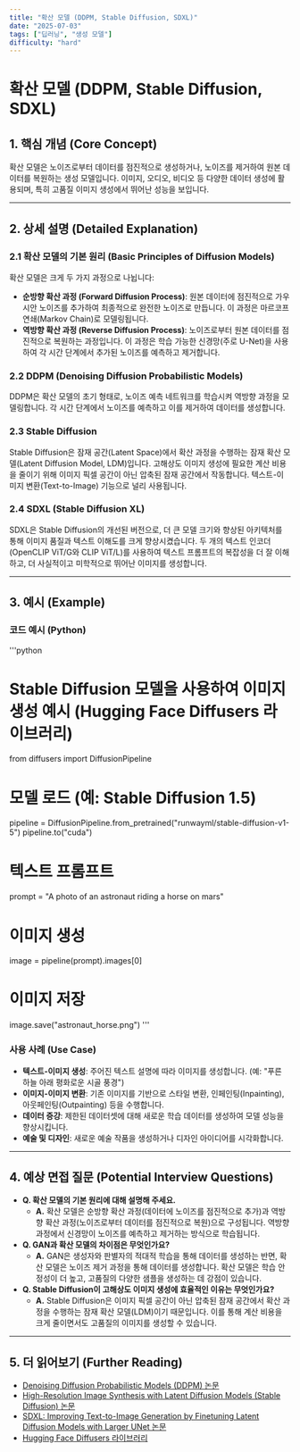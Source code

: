 ```yaml
---
title: "확산 모델 (DDPM, Stable Diffusion, SDXL)"
date: "2025-07-03"
tags: ["딥러닝", "생성 모델"]
difficulty: "hard"
---
```


# 확산 모델 (DDPM, Stable Diffusion, SDXL)

## 1. 핵심 개념 (Core Concept)

확산 모델은 노이즈로부터 데이터를 점진적으로 생성하거나, 노이즈를 제거하여 원본 데이터를 복원하는 생성 모델입니다. 이미지, 오디오, 비디오 등 다양한 데이터 생성에 활용되며, 특히 고품질 이미지 생성에서 뛰어난 성능을 보입니다.

---

## 2. 상세 설명 (Detailed Explanation)

### 2.1 확산 모델의 기본 원리 (Basic Principles of Diffusion Models)
확산 모델은 크게 두 가지 과정으로 나뉩니다:
*   **순방향 확산 과정 (Forward Diffusion Process)**: 원본 데이터에 점진적으로 가우시안 노이즈를 추가하여 최종적으로 완전한 노이즈로 만듭니다. 이 과정은 마르코프 연쇄(Markov Chain)로 모델링됩니다.
*   **역방향 확산 과정 (Reverse Diffusion Process)**: 노이즈로부터 원본 데이터를 점진적으로 복원하는 과정입니다. 이 과정은 학습 가능한 신경망(주로 U-Net)을 사용하여 각 시간 단계에서 추가된 노이즈를 예측하고 제거합니다.

### 2.2 DDPM (Denoising Diffusion Probabilistic Models)
DDPM은 확산 모델의 초기 형태로, 노이즈 예측 네트워크를 학습시켜 역방향 과정을 모델링합니다. 각 시간 단계에서 노이즈를 예측하고 이를 제거하여 데이터를 생성합니다.

### 2.3 Stable Diffusion
Stable Diffusion은 잠재 공간(Latent Space)에서 확산 과정을 수행하는 잠재 확산 모델(Latent Diffusion Model, LDM)입니다. 고해상도 이미지 생성에 필요한 계산 비용을 줄이기 위해 이미지 픽셀 공간이 아닌 압축된 잠재 공간에서 작동합니다. 텍스트-이미지 변환(Text-to-Image) 기능으로 널리 사용됩니다.

### 2.4 SDXL (Stable Diffusion XL)
SDXL은 Stable Diffusion의 개선된 버전으로, 더 큰 모델 크기와 향상된 아키텍처를 통해 이미지 품질과 텍스트 이해도를 크게 향상시켰습니다. 두 개의 텍스트 인코더(OpenCLIP ViT/G와 CLIP ViT/L)를 사용하여 텍스트 프롬프트의 복잡성을 더 잘 이해하고, 더 사실적이고 미학적으로 뛰어난 이미지를 생성합니다.

---

## 3. 예시 (Example)

### 코드 예시 (Python)
'''python
# Stable Diffusion 모델을 사용하여 이미지 생성 예시 (Hugging Face Diffusers 라이브러리)
from diffusers import DiffusionPipeline

# 모델 로드 (예: Stable Diffusion 1.5)
pipeline = DiffusionPipeline.from_pretrained("runwayml/stable-diffusion-v1-5")
pipeline.to("cuda")

# 텍스트 프롬프트
prompt = "A photo of an astronaut riding a horse on mars"

# 이미지 생성
image = pipeline(prompt).images[0]

# 이미지 저장
image.save("astronaut_horse.png")
'''

### 사용 사례 (Use Case)
*   **텍스트-이미지 생성**: 주어진 텍스트 설명에 따라 이미지를 생성합니다. (예: "푸른 하늘 아래 평화로운 시골 풍경")
*   **이미지-이미지 변환**: 기존 이미지를 기반으로 스타일 변환, 인페인팅(Inpainting), 아웃페인팅(Outpainting) 등을 수행합니다.
*   **데이터 증강**: 제한된 데이터셋에 대해 새로운 학습 데이터를 생성하여 모델 성능을 향상시킵니다.
*   **예술 및 디자인**: 새로운 예술 작품을 생성하거나 디자인 아이디어를 시각화합니다.

---

## 4. 예상 면접 질문 (Potential Interview Questions)

*   **Q. 확산 모델의 기본 원리에 대해 설명해 주세요.**
    *   **A.** 확산 모델은 순방향 확산 과정(데이터에 노이즈를 점진적으로 추가)과 역방향 확산 과정(노이즈로부터 데이터를 점진적으로 복원)으로 구성됩니다. 역방향 과정에서 신경망이 노이즈를 예측하고 제거하는 방식으로 학습됩니다.
*   **Q. GAN과 확산 모델의 차이점은 무엇인가요?**
    *   **A.** GAN은 생성자와 판별자의 적대적 학습을 통해 데이터를 생성하는 반면, 확산 모델은 노이즈 제거 과정을 통해 데이터를 생성합니다. 확산 모델은 학습 안정성이 더 높고, 고품질의 다양한 샘플을 생성하는 데 강점이 있습니다.
*   **Q. Stable Diffusion이 고해상도 이미지 생성에 효율적인 이유는 무엇인가요?**
    *   **A.** Stable Diffusion은 이미지 픽셀 공간이 아닌 압축된 잠재 공간에서 확산 과정을 수행하는 잠재 확산 모델(LDM)이기 때문입니다. 이를 통해 계산 비용을 크게 줄이면서도 고품질의 이미지를 생성할 수 있습니다.

---

## 5. 더 읽어보기 (Further Reading)

*   [Denoising Diffusion Probabilistic Models (DDPM) 논문](https://arxiv.org/abs/2006.11239)
*   [High-Resolution Image Synthesis with Latent Diffusion Models (Stable Diffusion) 논문](https://arxiv.org/abs/2112.10752)
*   [SDXL: Improving Text-to-Image Generation by Finetuning Latent Diffusion Models with Larger UNet 논문](https://arxiv.org/abs/2307.01952)
*   [Hugging Face Diffusers 라이브러리](https://huggingface.co/docs/diffusers/index)
